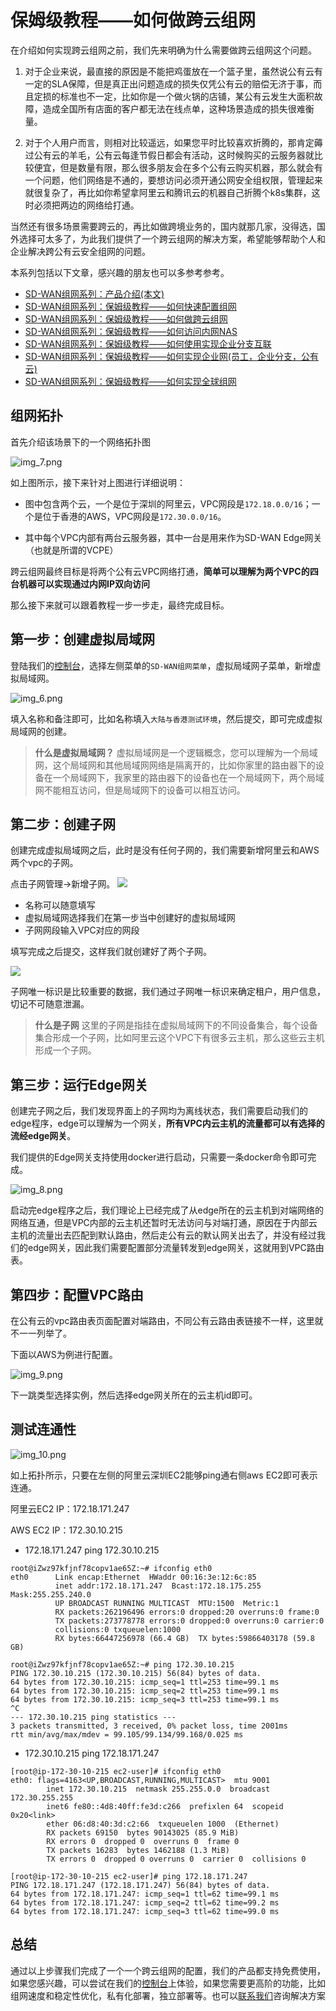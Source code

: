 # 保姆级教程——如何做跨云组网

在介绍如何实现跨云组网之前，我们先来明确为什么需要做跨云组网这个问题。

1. 对于企业来说，最直接的原因是不能把鸡蛋放在一个篮子里，虽然说公有云有一定的SLA保障，但是真正出问题造成的损失仅凭公有云的赔偿无济于事，而且定损的标准也不一定，比如你是一个做火锅的店铺，某公有云发生大面积故障，造成全国所有店面的客户都无法在线点单，这种场景造成的损失很难衡量。

2. 对于个人用户而言，则相对比较遥远，如果您平时比较喜欢折腾的，那肯定薅过公有云的羊毛，公有云每逢节假日都会有活动，这时候购买的云服务器就比较便宜，但是数量有限，那么很多朋友会在多个公有云购买机器，那么就会有一个问题，他们网络是不通的，要想访问必须开通公网安全组权限，管理起来就很复杂了，再比如你希望拿阿里云和腾讯云的机器自己折腾个k8s集群，这时必须把两边的网络给打通。

当然还有很多场景需要跨云的，再比如做跨境业务的，国内就那几家，没得选，国外选择可太多了，为此我们提供了一个跨云组网的解决方案，希望能够帮助个人和企业解决跨公有云安全组网的问题。

本系列包括以下文章，感兴趣的朋友也可以多参考参考。

- [SD-WAN组网系列：产品介绍(本文)](https://www.beyondnetwork.net/2023/03/06/sdwan%e4%ba%a7%e5%93%81%e4%bb%8b%e7%bb%8d/)
- [SD-WAN组网系列：保姆级教程——如何快速配置组网](https://doc.beyondnetwork.net/#/sdwan/quickstart)
- [SD-WAN组网系列：保姆级教程——如何做跨云组网](https://www.beyondnetwork.net/2023/03/22/sd-wan%e8%b7%a8%e4%ba%91%e7%bb%84%e7%bd%91/)
- [SD-WAN组网系列：保姆级教程——如何访问内网NAS](https://www.beyondnetwork.net/2023/03/29/sd-wan%e5%ae%9e%e7%8e%b0%e5%86%85%e7%bd%91%e7%a9%bf%e9%80%8f%e6%8a%80%e6%9c%af%e5%8e%9f%e7%90%86/)
- [SD-WAN组网系列：保姆级教程——如何使用实现企业分支互联](https://www.beyondnetwork.net/2023/03/28/sd-wan%e5%a6%82%e4%bd%95%e5%ae%9e%e7%8e%b0%e4%bc%81%e4%b8%9a%e5%88%86%e6%94%af%e7%bb%84%e7%bd%91/)
- [SD-WAN组网系列：保姆级教程——如何实现企业网(员工，企业分支，公有云)]()
- [SD-WAN组网系列：保姆级教程——如何实现全球组网]()

## 组网拓扑
首先介绍该场景下的一个网络拓扑图

![img_7.png](img_7.png)

如上图所示，接下来针对上图进行详细说明：
- 图中包含两个云，一个是位于深圳的阿里云，VPC网段是`172.18.0.0/16`；一个是位于香港的AWS，VPC网段是`172.30.0.0/16`。

- 其中每个VPC内部有两台云服务器，其中一台是用来作为SD-WAN Edge网关（也就是所谓的VCPE）

跨云组网最终目标是将两个公有云VPC网络打通，**简单可以理解为两个VPC的四台机器可以实现通过内网IP双向访问**

那么接下来就可以跟着教程一步一步走，最终完成目标。

## 第一步：创建虚拟局域网
登陆我们的[控制台](https://dash.beyondnetwork.net)，选择左侧菜单的`SD-WAN组网菜单`，虚拟局域网子菜单，新增虚拟局域网。

![img_6.png](img_6.png)

填入名称和备注即可，比如名称填入`大陆与香港测试环境`，然后提交，即可完成虚拟局域网的创建。

> **什么是虚拟局域网？**
虚拟局域网是一个逻辑概念，您可以理解为一个局域网，这个局域网和其他局域网网络是隔离开的，比如你家里的路由器下的设备在一个局域网下，我家里的路由器下的设备也在一个局域网下，两个局域网不能相互访问，但是局域网下的设备可以相互访问。

## 第二步：创建子网
创建完成虚拟局域网之后，此时是没有任何子网的，我们需要新增阿里云和AWS两个vpc的子网。

点击子网管理->新增子网。
![](https://www.beyondnetwork.net/wp-content/uploads/2023/03/img_1-1024x396.png)

- 名称可以随意填写
- 虚拟局域网选择我们在第一步当中创建好的虚拟局域网
- 子网网段输入VPC对应的网段

填写完成之后提交，这样我们就创建好了两个子网。

![](https://www.beyondnetwork.net/wp-content/uploads/2023/03/img_2-1024x352.png)

子网唯一标识是比较重要的数据，我们通过子网唯一标识来确定租户，用户信息，切记不可随意泄漏。

> **什么是子网**
> 这里的子网是指挂在虚拟局域网下的不同设备集合，每个设备集合形成一个子网，比如阿里云这个VPC下有很多云主机，那么这些云主机形成一个子网。

## 第三步：运行Edge网关
创建完子网之后，我们发现界面上的子网均为离线状态，我们需要启动我们的edge程序，edge可以理解为一个网关，**所有VPC内云主机的流量都可以有选择的流经edge网关**。

我们提供的Edge网关支持使用docker进行启动，只需要一条docker命令即可完成。

![img_8.png](img_8.png)

启动完edge程序之后，我们理论上已经完成了从edge所在的云主机到对端网络的网络互通，但是VPC内部的云主机还暂时无法访问与对端打通，原因在于内部云主机的流量出去匹配到默认路由，然后走公有云的默认网关出去了，并没有经过我们的edge网关，因此我们需要配置部分流量转发到edge网关，这就用到VPC路由表。

## 第四步：配置VPC路由

在公有云的vpc路由表页面配置对端路由，不同公有云路由表链接不一样，这里就不一一列举了。

下面以AWS为例进行配置。

![img_9.png](img_9.png)

下一跳类型选择实例，然后选择edge网关所在的云主机id即可。

## 测试连通性

![img_10.png](img_10.png)

如上拓扑所示，只要在左侧的阿里云深圳EC2能够ping通右侧aws EC2即可表示连通。

阿里云EC2 IP：172.18.171.247

AWS EC2 IP：172.30.10.215

- 172.18.171.247 ping 172.30.10.215

```shell
root@iZwz97kfjnf78copv1ae65Z:~# ifconfig eth0
eth0      Link encap:Ethernet  HWaddr 00:16:3e:12:6c:85
          inet addr:172.18.171.247  Bcast:172.18.175.255  Mask:255.255.240.0
          UP BROADCAST RUNNING MULTICAST  MTU:1500  Metric:1
          RX packets:262196496 errors:0 dropped:20 overruns:0 frame:0
          TX packets:273778778 errors:0 dropped:0 overruns:0 carrier:0
          collisions:0 txqueuelen:1000
          RX bytes:66447256978 (66.4 GB)  TX bytes:59866403178 (59.8 GB)

root@iZwz97kfjnf78copv1ae65Z:~# ping 172.30.10.215
PING 172.30.10.215 (172.30.10.215) 56(84) bytes of data.
64 bytes from 172.30.10.215: icmp_seq=1 ttl=253 time=99.1 ms
64 bytes from 172.30.10.215: icmp_seq=2 ttl=253 time=99.1 ms
64 bytes from 172.30.10.215: icmp_seq=3 ttl=253 time=99.1 ms
^C
--- 172.30.10.215 ping statistics ---
3 packets transmitted, 3 received, 0% packet loss, time 2001ms
rtt min/avg/max/mdev = 99.105/99.134/99.168/0.025 ms
```

- 172.30.10.215 ping 172.18.171.247

```shell
[root@ip-172-30-10-215 ec2-user]# ifconfig eth0
eth0: flags=4163<UP,BROADCAST,RUNNING,MULTICAST>  mtu 9001
        inet 172.30.10.215  netmask 255.255.0.0  broadcast 172.30.255.255
        inet6 fe80::4d8:40ff:fe3d:c266  prefixlen 64  scopeid 0x20<link>
        ether 06:d8:40:3d:c2:66  txqueuelen 1000  (Ethernet)
        RX packets 69150  bytes 90143025 (85.9 MiB)
        RX errors 0  dropped 0  overruns 0  frame 0
        TX packets 16283  bytes 1462188 (1.3 MiB)
        TX errors 0  dropped 0 overruns 0  carrier 0  collisions 0

[root@ip-172-30-10-215 ec2-user]# ping 172.18.171.247
PING 172.18.171.247 (172.18.171.247) 56(84) bytes of data.
64 bytes from 172.18.171.247: icmp_seq=1 ttl=62 time=99.1 ms
64 bytes from 172.18.171.247: icmp_seq=2 ttl=62 time=99.2 ms
64 bytes from 172.18.171.247: icmp_seq=3 ttl=62 time=99.0 ms
```

## 总结
通过以上步骤我们完成了一个一个跨云组网的配置，我们的产品都支持免费使用，如果您感兴趣，可以尝试在我们的[控制台](https://dash.beyondnetwork.net)上体验，如果您需要更高阶的功能，比如组网速度和稳定性优化，私有化部署，独立部署等。也可以[联系我们](https://www.beyondnetwork.net/about-us)咨询解决方案